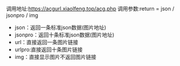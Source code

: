 调用地址:https://acgurl.xiaolfeng.top/acg.php 调用参数:return = json / jsonpro / img 

* json：返回一条标准json数据(图片地址) 
* jsonpro：返回十条标准json数据(图片地址) 
* url：直接返回一条图片链接 
* urlpro:直接返回十条图片链接 
* img：直接显示图片不返回图片链接 
